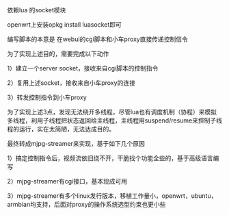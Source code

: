 依赖lua 的socket模块

openwrt上安装opkg install luasocket即可



编写脚本的本意是 在webui的cgi脚本和小车proxy直接传递控制信令


为了实现上述目的，需要完成以下动作

1）建立一个server socket，接收来自cgi脚本的控制指令

2）复用上述socket，接收来自小车proxy的连接

3）转发控制指令到小车proxy

为了实现上述3点，发现无法绕开多线程，尽管lua也有调度机制（协程）来模拟多线程，利用子线程把状态返回给主线程，主线程用suspend/resume来控制子线程的运行，实在太简陋，无法达成目的。


最终转成mjpg-streamer来实现，基于如下几个原因

1）搞定控制指令后，视频流依旧绕不开，干脆找个功能全些的，基于高级语言编写

2）mjpg-streamer有cgi接口，基本现成可用

3）mjpg-streamer有多个linux发行版本，移植工作量小，openwrt，ubuntu，armbian均支持，后面对proxy的操作系统选型约束也更小些
